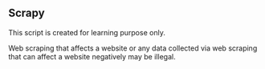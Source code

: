 ## Scrapy

This script is created for learning purpose only.

Web scraping that affects a website or any data collected via web scraping that can affect a website negatively may be illegal.